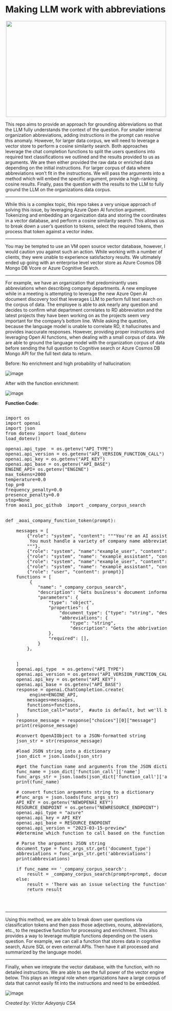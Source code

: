 # Making LLM work with abbreviations 
<p align="center">  
<img src="https://github.com/azurepocmain/aoai/assets/91505344/e386c8cf-e0fb-414d-a65b-dc90b8d3f06a" width="500" height="300"></p>


This repo aims to provide an approach for grounding abbreviations so that the LLM fully understands the context of the question. For smaller internal organization abbreviations, adding instructions in the prompt can resolve this anomaly. However, for larger data corpus, we will need to leverage a vector store to perform a cosine similarity search.  Both approaches leverage the chat completion functions to split the users questions into required text classifications we outlined and the results provided to us as arguments. We are then either provided the raw data or enriched data depending on the initial instructions. For larger corpus of data where abbreviations won’t fit in the instructions. We will pass the arguments into a method which will embed the specific argument, provide a high-ranking cosine results. Finally, pass the question with the results to the LLM to fully ground the LLM on the organizations data corpus. 
_______________________________________________________________________________________
While this is a complex topic, this repo takes a very unique approach of solving this issue, by leveraging Azure Open AI function argument. Tokenizing and embedding an organization data and storing the coordinates in a  vector database, and perform a cosine similarity search. This allows us to break down a user’s question to tokens, select the required tokens, then process that token against a vector index. 
_______________________________________________________________________________________
You may be tempted to use an VM open source vector database, however, I would caution you against such an action. While working with a number of clients, they were unable to experience satisfactory results. We ultimately ended up going with an enterprise level vector store as Azure Cosmos DB Mongo DB Vcore or Azure Cognitive Search. 
_______________________________________________________________________________________
For example, we have an organization that predominantly uses abbreviations when describing company departments. A new employee while in a meeting is attempting to leverage the new Azure Open AI document discovery tool that leverages LLM to perform full text search on the corpus of data. The employee is able to ask nearly any question and decides to confirm what department correlates to RD abbreviation and the latest projects they have been working on as the projects seem very important for the company’s bottom line. While asking the question, because the language model is unable to correlate RD, it hallucinates and provides inaccurate responses. However, providing proper instructions and leveraging Open AI functions, when dealing with a small corpus of data. We are able to ground the language model with the organization corpus of data before sending the full question to Cognitive search or Azure Cosmos DB Mongo API for the full text data to return. 

Before: No enrichment and high probability of hallucination:

![image](https://github.com/azurepocmain/aoai/assets/91505344/2eb164c3-a376-47e9-be4d-b31282dcfae3)

After with the function enrichment:

![image](https://github.com/azurepocmain/aoai/assets/91505344/2902c9dd-f9d2-4e99-97b8-ad7e389f214c)



**Function Code:** 
<pre>
  
import os
import openai
import json
from dotenv import load_dotenv
load_dotenv()

openai.api_type  = os.getenv("API_TYPE")
openai.api_version = os.getenv("API_VERSION_FUNCTION_CALL")
openai.api_key = os.getenv("API_KEY")
openai.api_base = os.getenv("API_BASE")
ENGINE_API= os.getenv("ENGINE")
max_tokens=2000
temperature=0.0
top_p=0
frequency_penalty=0.0
presence_penalty=0.0
stop=None
from aoai1_poc_github  import _company_corpus_search


def _aoai_company_function_token(prompt):
    
    messages = [
        {"role": "system", "content": """You're an AI assistant designed to help users search internal data corpus.
         You must handle a variety of company name abbreviations.
        """},
        {"role": "system", "name":"example_user", "content": "What are the latest RD documents?"},
        {"role": "system", "name": "example_assistant", "content": "arguments: {\n  \"abbreviations\": \"Research and Development\"\n}"},
        {"role": "system", "name":"example_user", "content": "What are the latest EGA documents?"},
        {"role": "system", "name": "example_assistant", "content": "arguments: {\n  \"abbreviations\": \"Executive General and Administration\"\n}"},
        {"role": "user", "content": prompt}]
    functions = [
         {
            "name": "_company_corpus_search",
            "description": "Gets business's document information",
            "parameters": {
                "type": "object",
                "properties": {
                    "document_type": {"type": "string", "description": "Type of document."},
                    "abbreviations": {
                        "type": "string", 
                        "description": "Gets the abbrivation for the company entity return the full name from the followig list:SM=Sales and Marketing, IM=Inventory Management, M=Manufacturing, EGA=Executive General and Administration, AZ=Quality Assurance "},
                },
                "required": [],
            }
        },
         
        
    ]
    openai.api_type  = os.getenv("API_TYPE")
    openai.api_version = os.getenv("API_VERSION_FUNCTION_CALL")
    openai.api_key = os.getenv("API_KEY")
    openai.api_base = os.getenv("API_BASE")
    response = openai.ChatCompletion.create(
         engine=ENGINE_API,
        messages=messages,
        functions=functions,
        function_call="auto",  #auto is default, but we'll be explicit
    )
    response_message = response["choices"][0]["message"]
    print(response_message)
  
    #convert OpenAIObject to a JSON-formatted string
    json_str = str(response_message)  
  
    #load JSON string into a dictionary
    json_dict = json.loads(json_str)   
    
    #get the function name and arguments from the JSON dictionary
    func_name = json_dict['function_call']['name']  
    func_args_str = json.loads(json_dict['function_call']['arguments'])
    print(func_name)
    
    # convert function arguments string to a dictionary
    #func_args = json.loads(func_args_str)  
    API_KEY = os.getenv("NEWOPENAI_KEY") 
    RESOURCE_ENDPOINT = os.getenv("NEWRESOURCE_ENDPOINT") 
    openai.api_type = "azure"
    openai.api_key = API_KEY
    openai.api_base = RESOURCE_ENDPOINT
    openai.api_version = "2023-03-15-preview"
    #determine which function to call based on the function name
    
    # Parse the arguments JSON string  
    document_type = func_args_str.get('document_type')
    abbreviations = func_args_str.get('abbreviations')
    print(abbreviations)
    
    if func_name == '_company_corpus_search':  
        result = _company_corpus_search(prompt=prompt, document_type=document_type, abbreviations=abbreviations)  
    else:  
        result = 'There was an issue selecting the function'  
        return result  


 
</pre>


_________________________________________________________________
Using this method, we are able to break down user questions via classification tokens and then pass those adjectives, nouns, abbreviations, etc., to the respective function for processing and enrichment. 
This also provides a way to leverage multiple functions depending on the users question. For example, we can call a function that stores data in cognitive search, Azure SQL or even external APIs. Then have it all processed and summarized by the language model. 
_________________________________________________________________

Finally, when we integrate the vector database, with the function, with no detailed instructions. We are able to see the full power of the vector engine below. This plays an integral role when organizations have a large corpus of data that cannot easily fit into the instructions and need to be embedded. 

![image](https://github.com/azurepocmain/aoai/assets/91505344/6ed21893-811c-430b-acc3-f3f4eef99d24)







*Created by: Victor Adeyanju CSA*
